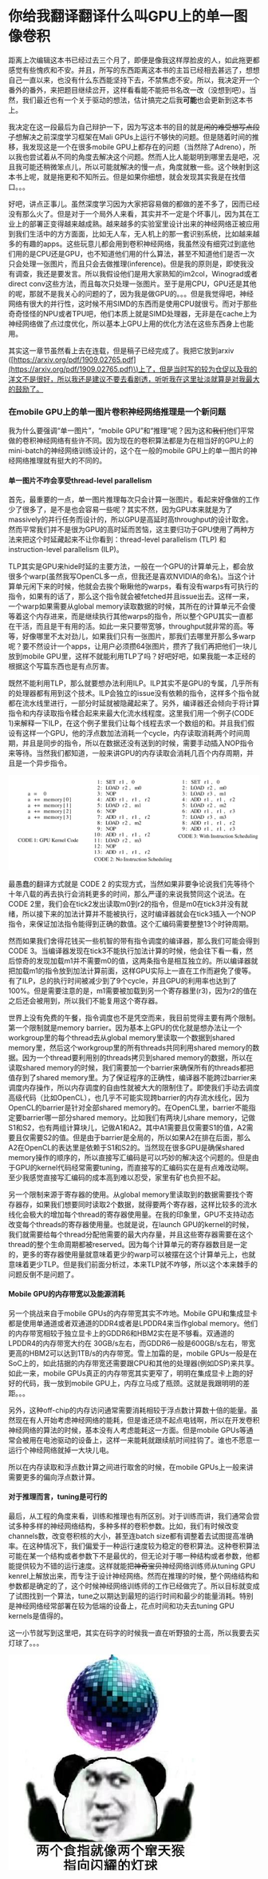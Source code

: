 # 你给我翻译翻译什么叫GPU上的单一图像卷积

距离上次编辑这本书已经过去三个月了，即便是像我这样厚脸皮的人，如此拖更都感觉有些愧疚和不安。并且，所写的东西距离这本书的主旨已经相去甚远了，想想自己一直以来，也没有什么东西能坚持下去，不禁焦虑不安。所以，我决定开一个番外的番外，来把题目继续岔开，这样看看能不能把书名改一改（没想到吧）。当然，我们最近也有一个关于驱动的想法，估计搞完之后我**可能**也会更新到这本书上。



我决定在这一段最后为自己辩护一下，因为写这本书的目的就是~~闲的难受想写点段子~~想解决之前深度学习框架在Mali GPUs上运行不够快的问题。但是随着时间的推移，我发现这是一个在很多mobile GPU上都存在的问题（当然除了Adreno），所以我也尝试着从不同的角度去解决这个问题。然而人比人能聪明到哪里去是吧，况且我可能还稍微笨点儿，所以可能就解决的慢一点，角度就散一些。这个映射到这本书上呢，就是拖更和不知所云。但是如果你细想，就会发现其实我是在找借口。。。



好吧，讲点正事儿。虽然深度学习因为大家把容易做的都做的差不多了，因而已经没有那么火了。但是对于一个局外人来看，其实并不一定是个坏事儿，因为其在工业上的部署正变得越来越成熟。越来越多的实验室里设计出来的神经网络正被应用到我们生活中的方方面面，比如无人车，无人机上的那一套识别系统，比如越来越多的有趣的apps。这些玩意儿都会用到卷积神经网络，我虽然没有细究过到底他们用的是CPU还是GPU，也不知道他们用的什么算法，甚至不知道他们是否一次只会处理一张图片，而且只会去做推理\(inference\)。但是我的原则是，即使我没有调查，我还是要发言。所以我假设他们是用大家熟知的im2col，Winograd或者direct conv这些方法，而且每次只处理一张图片。至于是用CPU，GPU还是其他的呢，那就不是我关心的问题的了，因为我是做GPU的。。。但是我觉得吧，神经网络有很大的并行性，这时候不用SIMD的东西而是使用CPU就很亏。而对于那些奇奇怪怪的NPU或者TPU吧，他们本质上就是SIMD处理器，无非是在cache上为神经网络做了点过度优化，所以基本上GPU上用的优化方法在这些东西身上也能用。



其实这一章节虽然看上去在连载，但是稿子已经完成了。我把它放到arxiv \([https://arxiv.org/pdf/1909.02765.pdf](https://arxiv.org/pdf/1909.02765.pdf)\)上了，但是当时写的较为仓促以及我的洋文不是很好，所以我还是建议不要去看剧透，听听我在这里扯淡就算是对我最大的鼓励了。



### 在mobile GPU上的单一图片卷积神经网络推理是一个新问题

我为什么要强调“单一图片”，“mobile GPU”和“推理”呢？因为这和~~我们~~他们平常做的卷积神经网络有些许不同。因为现在的卷积算法都是为在相当好的GPU上的mini-batch的神经网络训练设计的，这个在一般的mobile GPU上的单一图片的神经网络推理就有挺大的不同的。

#### 单一图片不咋会享受thread-level parallelism

首先，最重要的一点，单一图片推理每次只会计算一张图片。看起来好像做的工作少了很多了，是不是也会容易一些呢？其实不然，因为GPU本来就是为了massively的并行任务而设计的，所以GPU是高延时高throughput的设计取舍。然而平常我们并不是很为GPU的高时延而苦恼，这主要归功于GPU使用了两种方法来把这个时延藏起来不让你看到：thread-level parallelism \(TLP\) 和 instruction-level parallelism \(ILP\)。 

TLP其实是GPU来hide时延的主要方法，一般在一个GPU的计算单元上，都会放很多个warp\(虽然我写OpenCL多一点，但我还是喜欢NVIDIA的命名\)。当这个计算单元闲下来的时候，他就会去挨个瞅瞅他的warps，看有没有warps有可执行的指令，如果有的话了，那么这个指令就会被fetched并且issue出去。这样一来，一个warp如果需要从global memory读取数据的时候，其所在的计算单元不会傻等着这个内存进来，而是继续执行其他warps的指令，所以整个GPU其实一直都在干活，而且是干有用的活。如此一来只要带宽够，throughput就非常的高。等等，好像哪里不太对劲儿，如果我们只有一张图片，那我们去哪里开那么多warp呢？要不然设计一个apps，让用户必须攒64张图片，攒齐了我们再把他们一块儿放到mobile GPU里，这样不就能利用TLP了吗？好吧好吧，如果我能一本正经的根据这个写篇东西也是有点厉害。

既然不能利用TLP，那么就要想办法利用ILP。ILP其实不是GPU的专属，几乎所有的处理器都有用到这个技术。ILP会独立的issue没有依赖的指令，这样多个指令就都在流水线里进行，一部分时延就被隐藏起来了。另外，编译器还会倾向于将计算指令和内存读取指令糅合起来来最大化流水线程度。这里我们用一个例子\(CODE 1\)来解释一下ILP，在这个例子里我们让每个线程去求一个数组的和。并且我们假设有这样一个GPU，他的浮点数加法消耗一个cycle，内存读取消耗两个时间周期，并且是同步的指令，所以在数据还没有送到的时候，需要手动插入NOP指令来等待。当然我们都知道，一般来讲GPU的内存读取会消耗几百个内存周期，并且是一个异步指令。

![](../.gitbook/assets/screenshot-2019-09-11-at-11.55.23-am.png)

最愚蠢的翻译方式就是 CODE 2 的实现方式，当然如果非要争论说我们先等待个十年八载的再去执行会消耗更多的时间，那么严谨的来说我赞同这个说法。在CODE 2里，我们会在tick2发出读取m0到r2的指令，但是m0在tick3并没有就绪，所以接下来的加法计算并不能被执行，这时编译器就会在tick3插入一个NOP指令，来保证加法指令能得到正确的数值。这个汇编码需要整整13个时钟周期。

然而如果我们舍得花钱买一些机智的带有指令调度的编译器，那么我们可能会得到CODE 3。当编译器发现在tick3不能执行加法计算的时候，他会往下看一看，然后惊奇的发现加载m1并不需要m0的值，这两条指令是相互独立的。所以编译器就把加载m1的指令放到加法计算前面，这样GPU实际上一直在工作而避免了傻等。有了ILP，总的执行时间被减少到了9个cycle，并且GPU的利用率也达到了100%。但是需要注意的是，m1需要被加载到另一个寄存器里\(r3\)，因为r2的值在之后还会被用到，所以我们不能复用这个寄存器。

世界上没有免费的午餐，指令调度也不是凭空而来，我目前觉得主要有两个限制。第一个限制就是memory barrier。因为基本上GPU的优化就是想办法让一个workgroup里的每个thread去从global memory里读取一个数据到shared memory里，然后这个workgroup里的所有threads共同利用shared memory的数据。因为一个thread要利用别的threads拷贝到shared memory的数据，所以在读取shared memory的时候，我们需要加一个barrier来确保所有的threads都把值存到了shared memory里。为了保证程序的正确性，编译器不能跨过barrier来调度内存操作，所以内存调度的自由性就被大大的限制住了。即使我们手动去调度高级代码（比如OpenCL），也几乎不可能实现跨barrier的内存流水线化，因为OpenCL的barrier是针对全部shared memory的。在OpenCL里，barrier不能指定要barrier哪一部分shared memory。比如我们有两块儿share memory，记做S1和S2，也有两组计算块儿，记做A1和A2。其中A1需要且仅需要S1的值，A2需要且仅需要S2的值。但是由于barrier是全局的，所以如果A2在排在后面，那么A2在OpenCL的表达里是依赖于S1和S2的。当然现在很多GPU是确保shared memory操作的顺序的，所以直接写汇编码是可以巧妙的解决这个问题的。但是由于GPU的kernel代码经常需要tuning，而直接写的汇编码实在是有点难改动啊。至少我感觉直接写汇编码的成本高到难以忍受，家里有矿也负担不起。

另一个限制来源于寄存器的使用。从global memory里读取到的数据需要找个寄存器存，如果我们想要同时读取2个数据，就得要两个寄存器，这样比较多的流水线化会极大的增加每个thread的寄存器使用量。在我的印象里，GPU不支持动态改变每个threads的寄存器使用量。也就是说，在launch GPU的kernel的时候，我们就需要给每个thread分配他需要的最大内存量，并且这些寄存器需要在这个thread的整个生命周期都被reserved。因为每个计算单元的寄存器数目是一定的，更多的寄存器使用量就意味着更少的warp可以被摆在这个计算单元上，也就意味着更少TLP。但是我们前面分析过，本来TLP就不咋够，所以这个本来棘手的问题反倒不是问题了。



#### Mobile GPU的内存带宽以及能源消耗

另一个挑战来自于mobile GPUs的内存带宽其实不咋地。Mobile GPU和集成显卡都是使用单通道或者双通道的DDR4或者是LPDDR4来当作global memory。他们的内存带宽相较于独立显卡上的GDDR6和HBM2实在是不够看。双通道的LPDDR4的内存带宽大约在 30GB/s左右，而GDDR6一般是600GB/s左右，带宽更高的HBM2可以达到1TB/s的内存带宽。雪上加霜的是，mobile GPUs一般是在SoC上的，如此拮据的内存带宽还需要跟CPU和其他的处理器\(例如DSP\)来共享。如此一来，mobile GPUs真正的内存带宽其实更窄了，明明在集成显卡上跑的好好的代码，我一放到mobile GPU上，内存立马成了瓶颈。这就是我跟明明的差距。。。

另外，这种off-chip的内存访问通常需要消耗相较于浮点数计算数十倍的能量。虽然现在有人开始考虑神经网络的能耗，但是谁还烧不起点电钱啊，所以在开发卷积神经网络的算法的时候，基本没有人考虑能耗这一方面。但是mobile GPUs等通常会被用在电池驱动的设备上，这样一来能耗就跟续航时间挂钩了。谁也不愿意一运行个神经网络就掉一大块儿电。

所以在内存读取和浮点数计算之间进行取舍的时候，在mobile GPUs上一般来讲需要更多的偏向浮点数计算。



#### 对于推理而言，tuning是可行的

最后，从工程的角度来看，训练和推理也有所区别。对于训练而讲，我们通常会尝试多种多样的神经网络结构，多种多样的卷积参数。比如，我们有时候改变channels数，改变卷积核的大小，甚至连batch size都有调整着去试图提高准确率。在这种情况下，我们偏爱于一种运行速度较为稳定的卷积算法。这种卷积算法可能在某一个结构或者参数下不是最优的，但无论对于哪一种结构或者参数，他都能提供较为不错的运行速度。这样就能把~~神奇宝贝~~神经网络训练师从tuning GPU kenrel上解放出来，而专注于设计神经网络。然而在推理的时候，整个网络结构和参数都是确定的了，这个时候神经网络训练师的工作已经做完了。所以目标就变成了试图找到一个算法，tune之以期达到最短的运行时间和最少的能量消耗。特别是神经网络经常部署在较为低端的设备上，花点时间和功夫去tuning GPU kernels是值得的。



这一小节就写到这里吧，其实在码字的时候我一直在听野狼的士高，所以我要去买灯球了。。。

![](../.gitbook/assets/0.jpeg)









